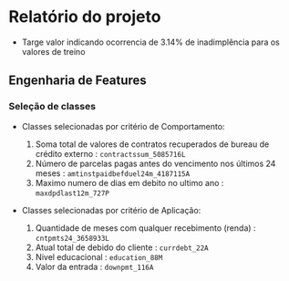# Relatório do projeto
- Targe valor indicando ocorrencia de 3.14% de inadimplência para os valores de treino

## Engenharia de Features

### Seleção de classes

- Classes selecionadas por critério de Comportamento:
    1. Soma total de valores de contratos recuperados de bureau de crédito externo : `contractssum_5085716L`
    2. Número de parcelas pagas antes do vencimento nos últimos 24 meses : `amtinstpaidbefduel24m_4187115A`
    3. Maximo numero de dias em debito no ultimo ano : `maxdpdlast12m_727P`
    
- Classes selecionadas por critério de Aplicação:
    1. Quantidade de meses com qualquer recebimento (renda) : `cntpmts24_3658933L`
    2. Atual total de debido do cliente : `currdebt_22A`
    3. Nivel educacional : `education_88M`
    4. Valor da entrada : `downpmt_116A`